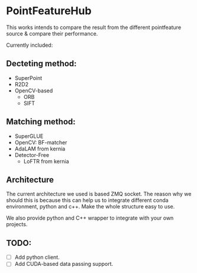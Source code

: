 # PointFeatureHub

This works intends to compare the result from the different pointfeature source & compare their performance.

Currently included:

## Decteting method:

- SuperPoint
- R2D2
- OpenCV-based
    - ORB
    - SIFT

## Matching method:

- SuperGLUE
- OpenCV: BF-matcher
- AdaLAM from kernia
- Detector-Free
    - LoFTR from kernia

## Architecture

The current architecture we used is based ZMQ socket. The reason why we should this is because this can help us to integrate different conda environment, python and c++. Make the whole structure easy to use. 

We also provide python and C++ wrapper to integrate with your own projects.

## TODO:

- [ ] Add python client.
- [ ] Add CUDA-based data passing support.